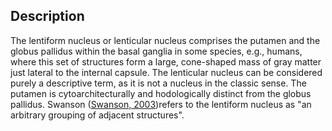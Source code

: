 ## Description

The lentiform nucleus or lenticular nucleus comprises the putamen and the globus pallidus within the basal ganglia in some species, e.g., humans, where this set of structures form a large, cone-shaped mass of gray matter just lateral to the internal capsule. The lenticular nucleus can be considered purely a descriptive term, as it is not a nucleus in the classic sense.  The putamen is cytoarchitecturally and hodologically distinct from the globus pallidus. Swanson ([Swanson, 2003](https://www.ncbi.nlm.nih.gov/pubmed/12724158))refers to the lentiform nucleus as "an arbitrary grouping of adjacent structures".

